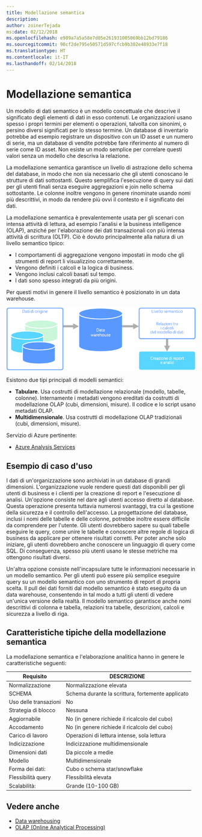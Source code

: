 ```yaml
---
title: Modellazione semantica
description: 
author: zoinerTejada
ms:date: 02/12/2018
ms.openlocfilehash: e989a7a5a58e7d05e261931005069bb12bd79186
ms.sourcegitcommit: 90cf2de795e50571d597cfcb9b302e48933e7f18
ms.translationtype: HT
ms.contentlocale: it-IT
ms.lasthandoff: 02/14/2018
---
```

# <a name="semantic-modeling"></a>Modellazione semantica

Un modello di dati semantico è un modello concettuale che descrive il significato degli elementi di dati in esso contenuti. Le organizzazioni usano spesso i propri termini per elementi o operazioni, talvolta con sinonimi, o persino diversi significati per lo stesso termine. Un database di inventario potrebbe ad esempio registrare un dispositivo con un ID asset e un numero di serie, ma un database di vendite potrebbe fare riferimento al numero di serie come ID asset. Non esiste un modo semplice per correlare questi valori senza un modello che descriva la relazione. 

La modellazione semantica garantisce un livello di astrazione dello schema del database, in modo che non sia necessario che gli utenti conoscano le strutture di dati sottostanti. Questo semplifica l'esecuzione di query sui dati per gli utenti finali senza eseguire aggregazioni e join nello schema sottostante. Le colonne inoltre vengono in genere rinominate usando nomi più descrittivi, in modo da rendere più ovvi il contesto e il significato dei dati.

La modellazione semantica è prevalentemente usata per gli scenari con intensa attività di lettura, ad esempio l'analisi e la business intelligence (OLAP), anziché per l'elaborazione dei dati transazionali con più intensa attività di scrittura (OLTP). Ciò è dovuto principalmente alla natura di un livello semantico tipico:

- I comportamenti di aggregazione vengono impostati in modo che gli strumenti di report li visualizzino correttamente.
- Vengono definiti i calcoli e la logica di business.
- Vengono inclusi calcoli basati sul tempo.
- I dati sono spesso integrati da più origini. 

Per questi motivi in genere il livello semantico è posizionato in un data warehouse.

![Diagramma di esempio di un livello semantico tra un data warehouse e uno strumento di report](./images/semantic-modeling.png)

Esistono due tipi principali di modelli semantici:

* **Tabulare**. Usa costrutti di modellazione relazionale (modello, tabelle, colonne). Internamente i metadati vengono ereditati da costrutti di modellazione OLAP (cubi, dimensioni, misure). Il codice e lo script usano metadati OLAP.
* **Multidimensionale**. Usa costrutti di modellazione OLAP tradizionali (cubi, dimensioni, misure).

Servizio di Azure pertinente:
- [Azure Analysis Services](https://azure.microsoft.com/services/analysis-services/)

## <a name="example-use-case"></a>Esempio di caso d'uso

I dati di un'organizzazione sono archiviati in un database di grandi dimensioni. L'organizzazione vuole rendere questi dati disponibili per gli utenti di business e i clienti per la creazione di report e l'esecuzione di analisi. Un'opzione consiste nel dare agli utenti accesso diretto al database. Questa operazione presenta tuttavia numerosi svantaggi, tra cui la gestione della sicurezza e il controllo dell'accesso. La progettazione del database, inclusi i nomi delle tabelle e delle colonne, potrebbe inoltre essere difficile da comprendere per l'utente. Gli utenti dovrebbero sapere su quali tabelle eseguire le query, come unire le tabelle e conoscere altre regole di logica di business da applicare per ottenere risultati corretti. Per poter anche solo iniziare, gli utenti dovrebbero anche conoscere un linguaggio di query come SQL. Di conseguenza, spesso più utenti usano le stesse metriche ma ottengono risultati diversi.

Un'altra opzione consiste nell'incapsulare tutte le informazioni necessarie in un modello semantico. Per gli utenti può essere più semplice eseguire query su un modello semantico con uno strumento di report di propria scelta. Il pull dei dati forniti dal modello semantico è stato eseguito da un data warehouse, consentendo in tal modo a tutti gli utenti di vedere un'unica versione della realtà. Il modello semantico garantisce anche nomi descrittivi di colonna e tabella, relazioni tra tabelle, descrizioni, calcoli e sicurezza a livello di riga.

## <a name="typical-traits-of-semantic-modeling"></a>Caratteristiche tipiche della modellazione semantica

La modellazione semantica e l'elaborazione analitica hanno in genere le caratteristiche seguenti:

| Requisito | DESCRIZIONE |
| --- | --- |
| Normalizzazione | Normalizzazione elevata |
| SCHEMA | Schema durante la scrittura, fortemente applicato|
| Uso delle transazioni | No  |
| Strategia di blocco | Nessuna |
| Aggiornabile | No (in genere richiede il ricalcolo del cubo) |
| Accodamento | No (in genere richiede il ricalcolo del cubo) |
| Carico di lavoro | Operazioni di lettura intense, sola lettura |
| Indicizzazione | Indicizzazione multidimensionale |
| Dimensioni dati | Da piccole a medie |
| Modello | Multidimensionale |
| Forma dei dati:| Cubo o schema star/snowflake |
| Flessibilità query | Flessibilità elevata |
| Scalabilità: | Grande (10-100 GB) |

## <a name="see-also"></a>Vedere anche 

- [Data warehousing](../scenarios/data-warehousing.md)
- [OLAP (Online Analytical Processing)](../scenarios/online-analytical-processing.md)